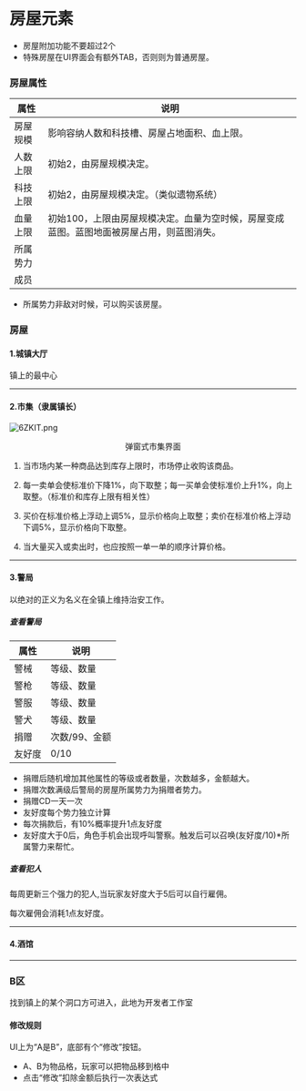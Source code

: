 # 房屋元素

- 房屋附加功能不要超过2个
- 特殊房屋在UI界面会有额外TAB，否则则为普通房屋。



### 房屋属性

| 属性     | 说明                                                         |
| -------- | ------------------------------------------------------------ |
| 房屋规模 | 影响容纳人数和科技槽、房屋占地面积、血上限。                 |
| 人数上限 | 初始2，由房屋规模决定。                                      |
| 科技上限 | 初始2，由房屋规模决定。（类似遗物系统）                      |
| 血量上限 | 初始100，上限由房屋规模决定。血量为空时候，房屋变成蓝图。蓝图地面被房屋占用，则蓝图消失。 |
| 所属势力 |                                                              |
| 成员     |                                                              |

- 所属势力非敌对时候，可以购买该房屋。



### 房屋

#### 1.城镇大厅

镇上的最中心



---

#### 2.市集（隶属镇长）

![6ZKIT.png](https://wx2.sbimg.cn/2020/08/31/6ZKIT.png)

<center>弹窗式市集界面</center>

1. 当市场内某一种商品达到库存上限时，市场停止收购该商品。

2. 每一卖单会使标准价下降1%，向下取整；每一买单会使标准价上升1%，向上取整。（标准价和库存上限有相关性）

3. 买价在标准价格上浮动上调5%，显示价格向上取整；卖价在标准价格上浮动下调5%，显示价格向下取整。

4. 当大量买入或卖出时，也应按照一单一单的顺序计算价格。

---

#### 3.警局

以绝对的正义为名义在全镇上维持治安工作。

##### 查看警局

| 属性   | 说明          |
| ------ | ------------- |
| 警械   | 等级、数量    |
| 警枪   | 等级、数量    |
| 警服   | 等级、数量    |
| 警犬   | 等级、数量    |
| 捐赠   | 次数/99、金额 |
| 友好度 | 0/10          |

- 捐赠后随机增加其他属性的等级或者数量，次数越多，金额越大。
- 捐赠次数满级后警局的房屋所属势力为捐赠者势力。
- 捐赠CD一天一次
- 友好度每个势力独立计算
- 每次捐款后，有10%概率提升1点友好度
- 友好度大于0后，角色手机会出现呼叫警察。触发后可以召唤(友好度/10)*所属警力来帮忙。

##### 查看犯人

每周更新三个强力的犯人,当玩家友好度大于5后可以自行雇佣。

每次雇佣会消耗1点友好度。

---

#### 4.酒馆





























----



### B区

找到镇上的某个洞口方可进入，此地为开发者工作室

#### 修改规则

UI上为“A是B”，底部有个“修改”按钮。

- A、B为物品格，玩家可以把物品移到格中
- 点击“修改”扣除金额后执行一次表达式